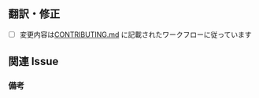 ## 翻訳・修正

- [ ] 変更内容は[CONTRIBUTING.md](https://github.com/angular/angular-ja/blob/master/CONTRIBUTING.md) に記載されたワークフローに従っています

## 関連 Issue

<!-- 関連Issueがあれば記載してください -->

### 備考

<!-- 重点的にレビューしてほしい部分などあれば自由に記入してください -->
